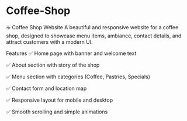 # Coffee-Shop
☕ Coffee Shop Website
A beautiful and responsive website for a coffee shop, designed to showcase menu items, ambiance, contact details, and attract customers with a modern UI.

Features
✅ Home page with banner and welcome text

✅ About section with story of the shop

✅ Menu section with categories (Coffee, Pastries, Specials)

✅ Contact form and location map

✅ Responsive layout for mobile and desktop

✅ Smooth scrolling and simple animations

